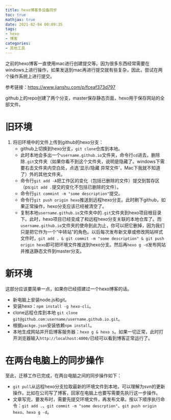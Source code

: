 ```yaml
---
title: hexo博客多设备同步
toc: true
mathjax: true
date: 2021-02-04 00:09:35
tags:
- hexo
- 博客
categories:
- 其他工具
---
```




之前的hexo博客一直使用mac进行创建提交等。因为很多东西经常需要在windows上进行操作，如果发送到mac再进行提交就有些复杂，因此，尝试在两个操作系统上进行提交。

参考链接：https://www.jianshu.com/p/fceaf373d797

<!--more-->

github上的repo创建了两个分支，master保存静态页面，hexo用于保存网站的全部文件。

# 旧环境

1. 将旧环境中的文件上传到github的hexo分支：
   - github上切换到hexo分支，`git clone`仓库到本地。
   - 此时本地会多出一个`username.github.io`文件夹，命令行`cd`进去，删除除`.git`文件夹（如果你看不到这个文件夹，说明是隐藏了。windows下需要右击文件夹内空白处，点选'显示/隐藏 异常文件'，Mac下我就不知道了）外的其他文件夹。
   - 命令行`git add -A`把工作区的变化（包括已删除的文件）提交到暂存区（ps:`git add .`提交的变化不包括已删除的文件）。
   - 命令行`git commint -m "some description"`提交。
   - 命令行`git push origin hexo`推送到远程hexo分支。此时刷下github，如果正常操作，hexo分支应该已经被清空了。
   - 复制本地`username.github.io`文件夹中的`.git`文件夹到hexo项目根目录下。此时，hexo项目已经变成了和远程hexo分支关联的本地仓库了。而`username.github.io`文件夹的使命到此为止，你可以把它删掉，因为我们只是把它作为一个“中转站”的角色。以后每次发布新文章或修改网站样式文件时，`git add . & git commit -m "some description" & git push origin hexo`即可把环境文件推送到hexo分支。然后再`hexo g -d`发布网站并推送静态文件到master分支。

# 新环境

这部分应该要简单一点，如果你已经搭建过一个hexo博客的话。

- 新电脑上安装node.js和git。
- 安装hexo：`npm install -g hexo-cli`。
- clone远程仓库到本地 `git clone git@github.com:username/username.github.io.git`。
- 根据`packge.json`安装依赖`npm install`。
- 本地生成网站并开启博客服务器：`hexo g & hexo s`。如果一切正常，此时打开浏览器输入`http://localhost:4000/`已经可以看到博客正常运行了。

# 在两台电脑上的同步操作

至此，迁移工作已完成，在两台电脑之间的同步操作如下：

- `git pull`从远程hexo分支拉取最新的环境文件到本地，可以理解为svn的更新操作。比如在公司写了博客，回家在电脑上也要写需要先执行这一步操作。
- 文章写完，要发布时，需要先提交环境文件，再发布文章。按以下顺序执行命令：`git add .`、`git commit -m "some descrption"`、`git push origin hexo`、`hexo g -d`。